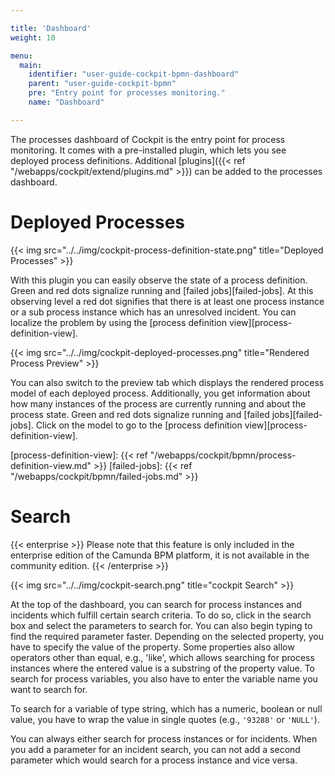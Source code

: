 ```yaml
---

title: 'Dashboard'
weight: 10

menu:
  main:
    identifier: "user-guide-cockpit-bpmn-dashboard"
    parent: "user-guide-cockpit-bpmn"
    pre: "Entry point for processes monitoring."
    name: "Dashboard"

---
```


The processes dashboard of Cockpit is the entry point for process monitoring. It comes with a pre-installed plugin, which lets you see deployed process definitions. Additional [plugins]({{< ref "/webapps/cockpit/extend/plugins.md" >}}) can be added to the processes dashboard.


# Deployed Processes

{{< img src="../../img/cockpit-process-definition-state.png" title="Deployed Processes" >}}

With this plugin you can easily observe the state of a process definition. Green and red dots signalize running and [failed jobs][failed-jobs]. At this observing level a red dot signifies that there is at least one process instance or a sub process instance which has an unresolved incident. You can localize the problem by using the [process definition view][process-definition-view].


{{< img src="../../img/cockpit-deployed-processes.png" title="Rendered Process Preview" >}}

You can also switch to the preview tab which displays the rendered process model of each deployed process. Additionally, you get information about how many instances of the process are currently running and about the process state. Green and red dots signalize running and [failed jobs][failed-jobs]. Click on the model to go to the [process definition view][process-definition-view].


[process-definition-view]: {{< ref "/webapps/cockpit/bpmn/process-definition-view.md" >}}
[failed-jobs]: {{< ref "/webapps/cockpit/bpmn/failed-jobs.md" >}}


# Search

{{< enterprise >}}
Please note that this feature is only included in the enterprise edition of the Camunda BPM platform, it is not available in the community edition.
{{< /enterprise >}}

{{< img src="../../img/cockpit-search.png" title="cockpit Search" >}}

At the top of the dashboard, you can search for process instances and incidents which fulfill certain search criteria. To do so, click in the search box and select the parameters to search for. You can also begin typing to find the required parameter faster. Depending on the selected property, you have to specify the value of the property. Some properties also allow operators other than equal, e.g., 'like', which allows searching for process instances where the entered value is a substring of the property value. To search for process variables, you also have to enter the variable name you want to search for.

To search for a variable of type string, which has a numeric, boolean or null value, you have to wrap the value in single quotes (e.g., `'93288'` or `'NULL'`).

You can always either search for process instances or for incidents. When you add a parameter for an incident search, you can not add a second parameter which would search for a process instance and vice versa.
